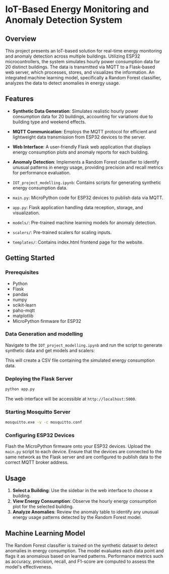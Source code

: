 # IoT-Based Energy Monitoring and Anomaly Detection System

## Overview

This project presents an IoT-based solution for real-time energy monitoring and anomaly detection across multiple buildings. Utilizing ESP32 microcontrollers, the system simulates hourly power consumption data for 20 distinct buildings. The data is transmitted via MQTT to a Flask-based web server, which processes, stores, and visualizes the information. An integrated machine learning model, specifically a Random Forest classifier, analyzes the data to detect anomalies in energy usage.

## Features

- **Synthetic Data Generation**: Simulates realistic hourly power consumption data for 20 buildings, accounting for variations due to building type and weekend effects.
- **MQTT Communication**: Employs the MQTT protocol for efficient and lightweight data transmission from ESP32 devices to the server.
- **Web Interface**: A user-friendly Flask web application that displays energy consumption plots and anomaly reports for each building.
- **Anomaly Detection**: Implements a Random Forest classifier to identify unusual patterns in energy usage, providing precision and recall metrics for performance evaluation.


- `IOT_project_modelling.ipynb`: Contains scripts for generating synthetic energy consumption data.
- `main.py`: MicroPython code for ESP32 devices to publish data via MQTT.
- `app.py`: Flask application handling data reception, storage, and visualization.
- `models/`: Pre-trained machine learning models for anomaly detection.
- `scalers/`: Pre-trained scalers for scaling inputs.
- `templates/`: Contains index.html frontend page for the website.

## Getting Started

### Prerequisites

- Python
- Flask
- pandas
- numpy
- scikit-learn
- paho-mqtt
- matplotlib
- MicroPython firmware for ESP32

### Data Generation and modelling

Navigate to the `IOT_project_modelling.ipynb` and run the script to generate synthetic data and get models and scalers:

This will create a CSV file containing the simulated energy consumption data.

### Deploying the Flask Server

```bash
python app.py
```

The web interface will be accessible at `http://localhost:5000`.

### Starting Mosquitto Server

```bash
mosquitto.exe -v -c mosquitto.conf
```

### Configuring ESP32 Devices

Flash the MicroPython firmware onto your ESP32 devices. Upload the `main.py` script to each device. Ensure that the devices are connected to the same network as the Flask server and are configured to publish data to the correct MQTT broker address.

## Usage

1. **Select a Building**: Use the sidebar in the web interface to choose a building.
2. **View Energy Consumption**: Observe the hourly energy consumption plot for the selected building.
3. **Analyze Anomalies**: Review the anomaly table to identify any unusual energy usage patterns detected by the Random Forest model.

## Machine Learning Model

The Random Forest classifier is trained on the synthetic dataset to detect anomalies in energy consumption. The model evaluates each data point and flags it as anomalous based on learned patterns. Performance metrics such as accuracy, precision, recall, and F1-score are computed to assess the model's effectiveness.
